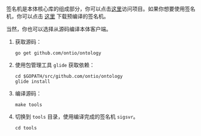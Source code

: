 
签名机是本体核心库的组成部分，你可以点击[这里](https://github.com/ontio/ontology)访问项目。如果你想要使用签名机，你可以点击 [这里](https://github.com/ontio/ontology/releases) 下载预编译的签名机。

当然，你也可以选择从源码编译本体客户端。

1. 获取源码：

   ```shell
   go get github.com/ontio/ontology
   ```

2. 使用包管理工具 `glide` 获取依赖：

   ```shell
   cd $GOPATH/src/github.com/ontio/ontology
   glide install
   ```

3. 编译源码：

   ```shell
   make tools
   ```

4. 切换到 `tools` 目录，使用编译完成的签名机 `sigsvr`。

    ```shell
    cd tools
    ```

